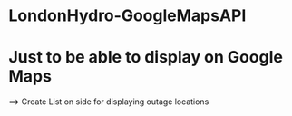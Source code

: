 # LondonHydro-GoogleMapsAPI
Just to be able to display on Google Maps
===

==> Create List on side for displaying outage locations
